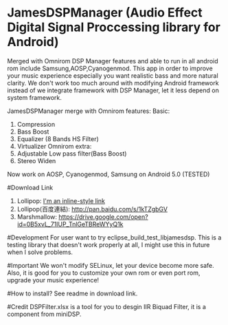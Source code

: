 # JamesDSPManager (Audio Effect Digital Signal Proccessing library for Android)
Merged with Omnirom DSP Manager features and able to run in all android rom include Samsung,AOSP,Cyanogenmod. 
This app in order to improve your music experience especially you want realistic bass and more natural clarity.
We don't work too much around with modifying Android framework instead of we integrate framework with DSP Manager, let it less depend on system framework.

JamesDSPManager merge with Omnirom features: 
Basic:
1. Compression
2. Bass Boost
3. Equalizer (8 Bands HS Filter)
4. Virtualizer
Omnirom extra:
1. Adjustable Low pass filter(Bass Boost)
2. Stereo Widen

Now work on AOSP, Cyanogenmod, Samsung on Android 5.0 (TESTED)

#Download Link
1. Lollipop: [I'm an inline-style link](https://www.google.com)
2. Lollipop(百度連結): http://pan.baidu.com/s/1kTZgbGV
3. Marshmallow: https://drive.google.com/open?id=0B5xvL_71lUP_TnlGeTBReWYyQ1k


#Development
For user want to try eclipse_build_test_libjamesdsp. This is a testing library that doesn't work properly at all, I might use this in future when I solve problems.

#Important
We won't modify SELinux, let your device become more safe.
Also, it is good for you to customize your own rom or even port rom, upgrade your music experience!

#How to install?
See readme in download link.

#Credit
DSPFilter.xlsx is a tool for you to desgin IIR Biquad Filter, it is a component from miniDSP.
